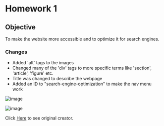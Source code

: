 # Homework 1

## Objective
To make the website more accessible and to optimize it for search engines. 

### Changes
- Added 'alt' tags to the images
- Changed many of the 'div' tags to more specific terms like 'section', 'article', 'figure' etc.
- Title was changed to describe the webpage
- Added an ID to "search-engine-optimization" to make the nav menu work

![image](https://user-images.githubusercontent.com/69565347/93027813-6f6c8700-f5c4-11ea-80e3-0d0c24eb10f7.png)

![image](https://user-images.githubusercontent.com/69565347/93027978-8e1f4d80-f5c5-11ea-9cb1-57844a9a588d.png)

Click [Here](https://github.com/MitoKito/Horiseon-Webpage) to see original creator.